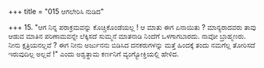 +++
title = "015 ಆಗಲೇರಿಸಿ ನುಡಿದ"

+++
15. "ಆಗ ನಿನ್ನ ಪರಾಕ್ರಮವನ್ನು ಕೊಚ್ಚಿಕೊಂಡೆಯಲ್ಲ ! ಆ ಮಾತು ಈಗ ಏನಾಯಿತು ? ಮಾನ್ಯರಾದವರು ತಾವು ಆಡುವ ಮಾತಿನ ಪರಿಣಾಮವನ್ನೇ ಲೆಕ್ಕಿಸದೆ ಸುಮ್ಮನೆ ಮಾತನಾಡಿ ನಿಂದೆಗೆ ಒಳಗಾಗಬಾರದು. ನಾವೋ ಬ್ರಾಹ್ಮಣರು. ನೀನು ಕ್ಷತ್ರಿಯನಲ್ಲವೆ ? ಈಗ ನೀನು ಅರ್ಜುನನು ಬಿಡಿಸಿದ ದನಕರುಗಳನ್ನು ಮತ್ತೆ ಹಿಂದಕ್ಕೆ ತಂದು ನಮಗೆಲ್ಲ ತೋರಿಸದೆ ಇರುವುದಿಲ್ಲ ಅಲ್ಲವೆ !" ಎಂದು ಅಶ್ವತ್ಥಾಮ ಕರ್ಣನಿಗೆ ವ್ಯಂಗ್ಯೋಕ್ತಿಯಲ್ಲಿ ಹೇಳಿದ.